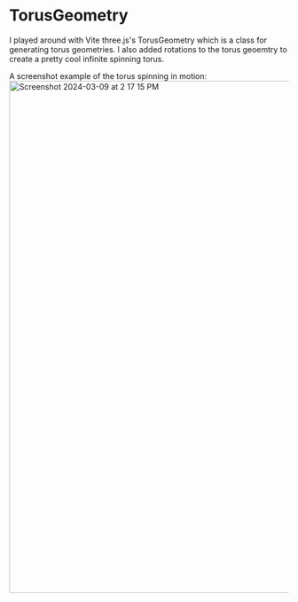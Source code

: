 # TorusGeometry

I played around with Vite three.js's TorusGeometry which is a class for generating torus geometries. I also added rotations to the torus geoemtry to create a pretty cool infinite spinning torus. 

A screenshot example of the torus spinning in motion:
<img width="923" alt="Screenshot 2024-03-09 at 2 17 15 PM" src="https://github.com/trolex213/TorusGeometry/assets/65372052/aec12758-96df-498f-b0e0-5ee78995573f">
